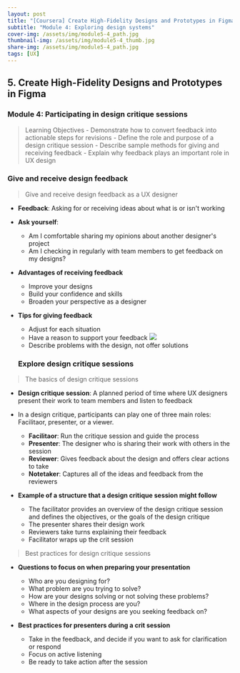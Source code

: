 ```yaml
---
layout: post
title: "[Coursera] Create High-Fidelity Designs and Prototypes in Figma 5-4"
subtitle: "Module 4: Exploring design systems"
cover-img: /assets/img/module5-4_path.jpg
thumbnail-img: /assets/img/module5-4_thumb.jpg
share-img: /assets/img/module5-4_path.jpg
tags: [UX]
--- 
```


## 5. Create High-Fidelity Designs and Prototypes in Figma
### Module 4: Participating in design critique sessions

> Learning Objectives
	- Demonstrate how to convert feedback into actionable steps for revisions
	- Define the role and purpose of a design critique session
	- Describe sample methods for giving and receiving feedback
	- Explain why feedback plays an important role in UX design

### Give and receive design feedback

> Give and receive design feedback as a UX designer

- **Feedback**: Asking for or receiving ideas about what is or isn't working
- **Ask yourself**:
	- Am I comfortable sharing my opinions about another designer's project
    - Am I checking in regularly with team members to get feedback on my designs?
    
- **Advantages of receiving feedback**
	- Improve your designs
    - Build your confidence and skills
    - Broaden your perspective as a designer
    
 - **Tips for giving feedback**
 	- Adjust for each situation
    - Have a reason to support your feedback
 ![](https://velog.velcdn.com/images/erica990604/post/e88bcb11-9f32-44db-bd9f-80b93224bbfe/image.png)
 	- Describe problems with the design, not offer solutions

	### Explore design critique sessions

> The basics of design critique sessions

- **Design critique session**: A planned period of time where UX designers present their work to team members and listen to feedback
- In a design critique, participants can play one of three main roles: Facilitaor, presenter, or a viewer.
	- **Facilitaor**: Run the critique session and guide the process
    - **Presenter**: The designer who is sharing their work with others in the session
    - **Reviewer**: Gives feedback about the design and offers clear actions to take
    - **Notetaker**: Captures all of the ideas and feedback from the reviewers

- **Example of a structure that a design critique session might follow**
	- The facilitator provides an overview of the design critique session and defines the objectives, or the goals of the design critique
	- The presenter shares their design work
	- Reviewers take turns explaining their feedback
    - Facilitator wraps up the crit session

> Best practices for design critique sessions

- **Questions to focus on when preparing your presentation**
	- Who are you designing for?
	- What problem are you trying to solve?
	- How are your designs solving or not solving these problems?
	- Where in the design process are you?
	- What aspects of your designs are you seeking feedback on?
    
- **Best practices for presenters during a crit session**
	- Take in the feedback, and decide if you want to ask for clarification or respond
	- Focus on active listening
	- Be ready to take action after the session